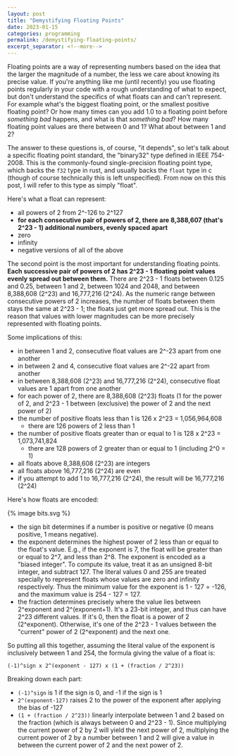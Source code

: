 ```yaml
---
layout: post
title: "Demystifying Floating Points"
date: 2023-01-15
categories: programming
permalink: /demystifying-floating-points/
excerpt_separator: <!--more-->
---
```


Floating points are a way of representing numbers based on the idea that the
larger the magnitude of a number, the less we care about knowing its precise
value. If you're anything like me (until recently) you use floating points regularly in your code
with a rough understanding of what to expect, but don't understand the specifics
of what floats can and can't represent. For example what's the biggest floating
point, or the smallest positive floating point? Or how many times can you add
1.0 to a floating point before _something bad_ happens, and what is that
_something bad_? How many floating point values are there between 0 and 1? What
about between 1 and 2?

The answer to these questions is, of course, "it depends", so let's talk about a
specific floating point standard, the "binary32" type defined in IEEE 754-2008.
This is the commonly-found single-precision floating point type, which
backs the `f32` type in rust, and usually backs the `float` type in c
(though of course technically this is left unspecified).
From now on this this post, I will refer to this type as simply "float".

Here's what a float can represent: 
 - all powers of 2 from 2^-126 to 2^127
 - __for each consecutive pair of powers of 2, there are 8,388,607 (that's 2^23 - 1)
   additional numbers, evenly spaced apart__
 - zero
 - infinity
 - negative versions of all of the above

The second point is the most important for understanding floating points. __Each
successive pair of powers of 2 has 2^23 - 1 floating point values evenly spread
out between them.__
There are 2^23 - 1 floats between 0.125 and 0.25, between 1 and 2, between 1024
and 2048, and between 8,388,608 (2^23) and 16,777,216 (2^24). As the numeric
range between consecutive powers of 2 increases, the number of floats between
them stays the same at 2^23 - 1; the floats just get more spread out.
This is the reason that values with lower
magnitudes can be more precisely represented with floating points.

Some implications of this:
 - in between 1 and 2, consecutive float values are 2^-23 apart from one
   another
 - in between 2 and 4, consecutive float values are 2^-22 apart from another
 - in between 8,388,608 (2^23) and 16,777,216 (2^24), consecutive float values
   are 1 apart from one another
 - for each power of 2, there are 8,388,608 (2^23) floats (1 for the power of 2,
   and 2^23 - 1 between (exclusive) the power of 2 and the next power of 2)
 - the number of positive floats less than 1 is 126 x 2^23 = 1,056,964,608
   - there are 126 powers of 2 less than 1
 - the number of positive floats greater than or equal to 1 is 128 x 2^23 = 1,073,741,824
   - there are 128 powers of 2 greater than or equal to 1 (including 2^0 = 1)
 - all floats above 8,388,608 (2^23) are integers
 - all floats above 16,777,216 (2^24) are even
 - if you attempt to add 1 to 16,777,216 (2^24), the result will be 16,777,216 (2^24)

Here's how floats are encoded:

{% image bits.svg %}

<!--more-->

 - the sign bit determines if a number is positive or negative (0 means positive, 1
   means negative).
 - the exponent determines the highest power of 2 less than or equal to the float's value.
   E.g., if the exponent is 7, the float will be greater than or equal to 2^7,
   and less than 2^8. The exponent is encoded as a "biased integer". To compute
   its value, treat it as an unsigned 8-bit integer, and subtract 127. The
   literal values 0 and 255 are treated specially to represent floats whose
   values are zero and infinity respectively. Thus the minimum value for the
   exponent is 1 - 127 = -126, and the maximum value is 254 - 127 = 127.
 - the fraction determines precisely where the value lies between 2^exponent and
   2^(exponent+1). It's a 23-bit integer, and thus can have 2^23 different
   values. If it's 0, then the float is a power of 2 (2^exponent). Otherwise,
   it's one of the 2^23 - 1 values between the "current" power of 2 (2^exponent)
   and the next one.

So putting all this together, assuming the literal value of the exponent is inclusively between 1 and
254, the formula giving the value of a float is:
```
(-1)^sign x 2^(exponent - 127) x (1 + (fraction / 2^23))
```
Breaking down each part:
 - `(-1)^sign` is 1 if the sign is 0, and -1 if the sign is 1
 - `2^(exponent-127)` raises 2 to the power of the exponent after applying the bias of -127
 - `(1 + (fraction / 2^23))` linearly interpolate between 1 and 2 based on the
   fraction (which is always between 0 and 2^23 - 1). Since multiplying the
   current power of 2 by 2 will yield the next power of 2, multiplying the
   current power of 2 by a number between 1 and 2 will give a value in between
   the current power of 2 and the next power of 2.

